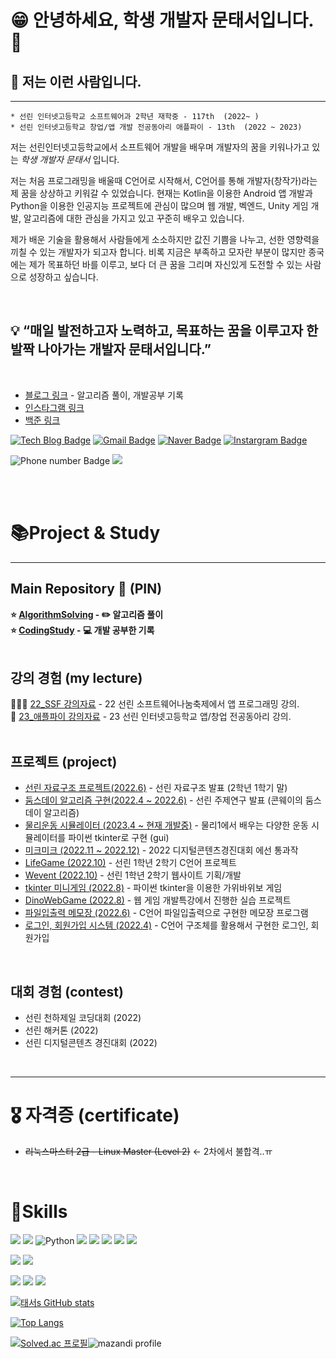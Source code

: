   
  
# 😁 안녕하세요, 학생 개발자 문태서입니다. 👋


## 🤩 저는 이런 사람입니다.
----
	* 선린 인터넷고등학교 소프트웨어과 2학년 재학중 - 117th  (2022~ )
	* 선린 인터넷고등학교 창업/앱 개발 전공동아리 애플파이 - 13th  (2022 ~ 2023)

저는 선린인터넷고등학교에서 소프트웨어 개발을 배우며 개발자의 꿈을 키워나가고 있는 *학생 개발자 문태서* 입니다.

저는 처음 프로그래밍을 배울때 C언어로 시작해서, C언어를 통해 개발자(창작가)라는 제 꿈을 상상하고 키워갈 수 있었습니다.
현재는 Kotlin을 이용한 Android 앱 개발과 Python을 이용한 인공지능 프로젝트에 관심이 많으며  웹 개발, 벡엔드, Unity 게임 개발, 알고리즘에 대한 관심을 가지고 있고 꾸준히 배우고 있습니다.


제가 배운 기술을 활용해서 사람들에게 소소하지만 값진 기쁨을 나누고, 선한 영향력을 끼칠 수 있는 개발자가 되고자 합니다. 비록 지금은 부족하고 모자란 부분이 많지만 종국에는 제가 목표하던 바를 이루고, 보다 더 큰 꿈을 그리며 자신있게 도전할 수 있는 사람으로 성장하고 싶습니다.
  



<br/>

## <aside> 💡 “매일 발전하고자 노력하고, 목표하는 꿈을 이루고자 한발짝 나아가는 개발자 문태서입니다.”</aside>


<br/>

* <a href="https://taeseo-dev.tistory.com/">블로그 링크</a>  - 알고리즘 풀이, 개발공부 기록
* <a href="https://www.instagram.com/taeseo_06/">인스타그램 링크</a>
* <a href="https://www.acmicpc.net/user/ansxotj06">백준 링크</a>  

[![Tech Blog Badge](http://img.shields.io/badge/-Tech%20blog-black?style=flat-square&logo=Tistory&link=https://taeseo-dev.tistory.com/)](https://taeseo-dev.tistory.com/)  [![Gmail Badge](https://img.shields.io/badge/Gmail-d14836?style=flat-square&logo=Gmail&logoColor=white&link=mailto:mts060917@gmail.com)](mailto:mts060917@gmail.com)  [![Naver Badge](https://img.shields.io/badge/Naver-03C75A?style=flat-square&logo=Naver&logoColor=white&link=mailto:ansxotj06@naver.com)](mailto:ansxotj06@naver.com)  [![Instargram Badge](https://img.shields.io/badge/-Instagram%20-ff69b4?style=flat-square&logo=Instagram&link=https://www.instagram.com/taeseo_06/)](https://www.instagram.com/taeseo_06/)

![Phone number Badge](https://img.shields.io/badge/Call-010--3318--1668-yellowgreen/?style=flat-square&link=https://taeseo-dev.tistory.com/)  <img src="https://img.shields.io/badge/Discode-%ED%83%9C%EC%84%9C%234561-blue&logo=Discode">

</br></br>
# 📚Project & Study
----  
## Main Repository 💜 (PIN) 
**⭐️ <a href="https://github.com/Taeseo06/AlgorithmSolving">AlgorithmSolving</a>  -  ✏️ 알고리즘 풀이**  
**⭐️ <a href="https://github.com/Taeseo06/CodingStudy">CodingStudy</a>  -  💻 개발 공부한 기록**  
<br/>  

## 강의 경험 (my lecture)  
🧑🏻‍🏫  <a href="https://github.com/Taeseo06/22-SunrinSoftwareFestival"> 22_SSF 강의자료</a> - 22 선린 소프트웨어나눔축제에서 앱 프로그래밍 강의.  
🏫  <a href="https://github.com/Taeseo06/2023ApplePi_Lecture"> 23_애플파이 강의자료</a> - 23 선린 인터넷고등학교 앱/창업 전공동아리 강의.  
<br/>
## 프로젝트 (project)  
  
- <a href="https://github.com/Taeseo06/SunrinDataStructureProject2-1_cpp">선린 자료구조 프로젝트(2022.6)</a> - 선린 자료구조 발표 (2학년 1학기 말) 
- <a href="https://github.com/Taeseo06/DoomsdayAlgorithm">둠스데이 알고리즘 구현(2022.4 ~ 2022.6)</a> - 선린 주제연구 발표 (콘웨이의 둠스데이 알고리즘) 
- <a href="https://github.com/Taeseo06/Free-FallingMotion_Python">물리운동 시뮬레이터 (2023.4 ~ 현재 개발중)</a> - 물리1에서 배우는 다양한 운동 시뮬레이터를 파이썬 tkinter로 구현 (gui) 
- <a href="https://github.com/SweetGuyFanClub2th/MickMick">미크미크 (2022.11 ~ 2022.12)</a> - 2022 디지털콘텐츠경진대회 에선 통과작
- <a href="https://github.com/Taeseo06/LifeGame_C">LifeGame (2022.10)</a> - 선린 1학년 2학기 C언어 프로젝트
- <a href="https://github.com/Taeseo06/Wevent_WEB">Wevent (2022.10)</a> - 선린 1학년 2학기 웹사이트 기획/개발
- <a href="https://github.com/Taeseo06/RockScissorsPaper_Python">tkinter 미니게임 (2022.8)</a> - 파이썬 tkinter을 이용한 가위바위보 게임
- <a href="https://github.com/Taeseo06/DinoWebGame_js">DinoWebGame (2022.8)</a> - 웹 게임 개발특강에서 진행한 실습 프로젝트
- <a href="https://github.com/Taeseo06/File-InOutput_C">파일입출력 메모장 (2022.6)</a> - C언어 파일입출력으로 구현한 메모장 프로그램
- <a href="https://github.com/Taeseo06/LoginSystem_C">로그인, 회원가입 시스템 (2022.4)</a> - C언어 구조체를 활용해서 구현한 로그인, 회원가입 
<br/>

## 대회 경험 (contest)  
- 선린 천하제일 코딩대회 (2022)
- 선린 해커톤 (2022)
- 선린 디지털콘텐츠 경진대회 (2022)
<br/>


----  
# 🎖️ 자격증 (certificate)  
- ~~리눅스마스터 2급 - Linux Master (Level 2)~~  <- 2차에서 불합격..ㅠ  
<br/>


# 💪Skills  

![](https://img.shields.io/badge/C-black?style=for-the-badge&logo=C&logoColor=white)  <img src="https://img.shields.io/badge/C++-gray?style=for-the-badge&logo=C++&logoColor=white">  ![Python](https://img.shields.io/badge/Python-3776AB.svg?&style=for-the-badge&logo=Python&logoColor=white)  <img src="https://img.shields.io/badge/Kotlin-7F52FF?style=for-the-badge&logo=Kotlin&logoColor=black">  <img src="https://img.shields.io/badge/Javascript-F7DF1E?style=for-the-badge&logo=Javascript&logoColor=black"> ![](https://img.shields.io/badge/Html%205-white?style=for-the-badge&logo=HTML5&logoColor=black)  <img src="https://img.shields.io/badge/css 3-blue?style=for-the-badge&logo=CSS3&logoColor=white">  <img src="https://img.shields.io/badge/Firebase-orange?style=for-the-badge&logo=Firebase&logoColor=white"> 

<img src="https://img.shields.io/badge/Linux-red?style=for-the-badge&logo=Linux&logoColor=white">

<img src="https://img.shields.io/badge/Figma-purple?style=for-the-badge&logo=Figma&logoColor=white">  

<img src="https://camo.githubusercontent.com/f55a3402d43b250f8ca05580f80bbfb754e9cba5e8fdab65293694781607f992/68747470733a2f2f696d672e736869656c64732e696f2f62616467652f4769742d4630353033322e7376673f267374796c653d666f722d7468652d6261646765266c6f676f3d476974266c6f676f436f6c6f723d7768697465">  <img src="https://camo.githubusercontent.com/5ede0f8d7abd2a60d26864f596bf66cb1665ce3270b98d4202592f7258c52a19/68747470733a2f2f696d672e736869656c64732e696f2f62616467652f56697375616c25323053747564696f253230436f64652d3030374143432e7376673f267374796c653d666f722d7468652d6261646765266c6f676f3d56697375616c25323053747564696f253230436f6465266c6f676f436f6c6f723d7768697465">  <img src="https://img.shields.io/badge/Android%20Studio-3DDC84?style=for-the-badge&logo=Android%20Studio&logoColor=black">
  
  
  
[![태서s GitHub stats](https://github-readme-stats.vercel.app/api?username=Taeseo06&theme=dracula&count_private=true&include_all_commits=true)](https://github.com/anuraghazra/github-readme-stats)
  
[![Top Langs](https://github-readme-stats.vercel.app/api/top-langs/?username=Taeseo06&theme=buefy&layout=compact&langs_count=10)](https://github.com/Taeseo06/Taeseo06/edit/main/README.md)



[![Solved.ac 프로필](http://mazassumnida.wtf/api/v2/generate_badge?boj=ansxotj06)](https://solved.ac/ansxotj06)![mazandi profile](http://mazandi.herokuapp.com/api?handle=ansxotj06&theme=warm)

